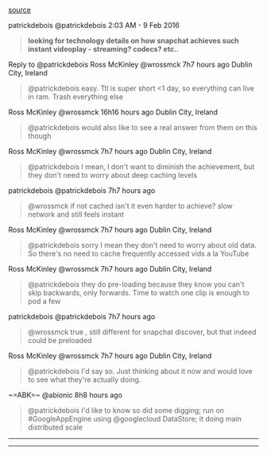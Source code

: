 [source](https://twitter.com/patrickdebois/status/696794090227298304)
 
patrickdebois @patrickdebois 2:03 AM - 9 Feb 2016
> **looking for technology details on how snapchat achieves such instant videoplay - streaming? codecs? etc..**
 
Reply to @patrickdebois 
Ross McKinley @wrossmck  7h7 hours ago Dublin City, Ireland
> @patrickdebois easy. Ttl is super short <1 day, so everything can live in ram. Trash everything else

Ross McKinley @wrossmck  16h16 hours ago Dublin City, Ireland
> @patrickdebois would also like to see a real answer from them on this though

Ross McKinley @wrossmck  7h7 hours ago Dublin City, Ireland
> @patrickdebois I mean, I don't want to diminish the achievement, but they don't need to worry about deep caching levels

patrickdebois @patrickdebois  7h7 hours ago
> @wrossmck if not cached isn't it even harder to achieve? slow network and still feels instant

Ross McKinley @wrossmck  7h7 hours ago Dublin City, Ireland
> @patrickdebois sorry I mean they don't need to worry about old data. So there's no need to cache frequently accessed vids a la YouTube

Ross McKinley @wrossmck  7h7 hours ago Dublin City, Ireland
> @patrickdebois they do pre-loading because they know you can't skip backwards, only forwards. Time to watch one clip is enough to pod a few

patrickdebois @patrickdebois  7h7 hours ago
> @wrossmck true , still different for snapchat discover, but that indeed could be preloaded

Ross McKinley @wrossmck  7h7 hours ago Dublin City, Ireland
> @patrickdebois I'd say so. Just thinking about it now and would love to see what they're actually doing.

~=ABK=~ @abionic  8h8 hours ago
> @patrickdebois I'd like to know so did some digging; run on #GoogleAppEngine using @googlecloud DataStore; it doing main distributed scale

---
---
